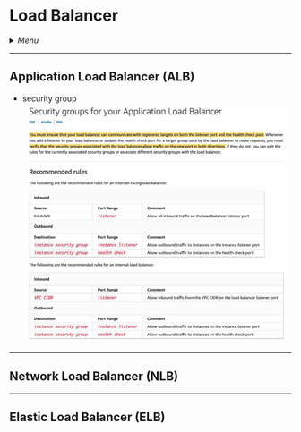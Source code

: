 # Load Balancer

<details>
 <summary><i>Menu</i></summary>

- [ALB](#application-load-balancer-alb)
- [NLB](#network-load-balancer-nlb)
- [ELB](#elastic-load-balancer-elb)
</details>

---
## Application Load Balancer (ALB)
- security group
![ALB security group](../../images/ALB_SG.jpg)

---
## Network Load Balancer (NLB)

---
## Elastic Load Balancer (ELB)